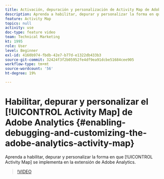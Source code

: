 ```yaml
---
title: Activación, depuración y personalización de Activity Map de Adobe Analytics
description: Aprenda a habilitar, depurar y personalizar la forma en que se implementa el Activity Map en la extensión de Adobe Analytics.
feature: Activity Map
topics: null
activity: use
doc-type: feature video
team: Technical Marketing
kt: 1995
role: User
level: Beginner
exl-id: 4160b974-fbdb-42e7-b77d-e1322db433b3
source-git-commit: 32424f3f2b05952fe4df9ea91dcbe51684cee905
workflow-type: tm+mt
source-wordcount: '56'
ht-degree: 19%

---
```


# Habilitar, depurar y personalizar el [!UICONTROL Activity Map] de Adobe Analytics {#enabling-debugging-and-customizing-the-adobe-analytics-activity-map}

Aprenda a habilitar, depurar y personalizar la forma en que [!UICONTROL Activity Map] se implementa en la extensión de Adobe Analytics.

>[!VIDEO](https://video.tv.adobe.com/v/25878?quality=12)
